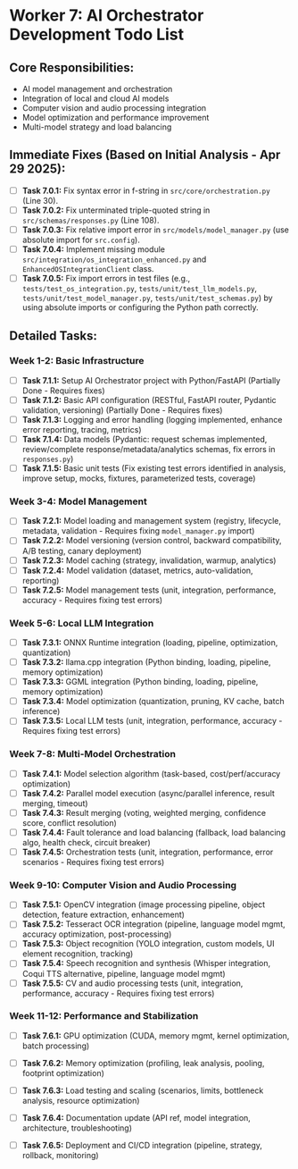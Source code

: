 # Worker 7: AI Orchestrator Development Todo List

## Core Responsibilities:
- AI model management and orchestration
- Integration of local and cloud AI models
- Computer vision and audio processing integration
- Model optimization and performance improvement
- Multi-model strategy and load balancing

## Immediate Fixes (Based on Initial Analysis - Apr 29 2025):
- [ ] **Task 7.0.1:** Fix syntax error in f-string in `src/core/orchestration.py` (Line 30).
- [ ] **Task 7.0.2:** Fix unterminated triple-quoted string in `src/schemas/responses.py` (Line 108).
- [ ] **Task 7.0.3:** Fix relative import error in `src/models/model_manager.py` (use absolute import for `src.config`).
- [ ] **Task 7.0.4:** Implement missing module `src/integration/os_integration_enhanced.py` and `EnhancedOSIntegrationClient` class.
- [ ] **Task 7.0.5:** Fix import errors in test files (e.g., `tests/test_os_integration.py`, `tests/unit/test_llm_models.py`, `tests/unit/test_model_manager.py`, `tests/unit/test_schemas.py`) by using absolute imports or configuring the Python path correctly.

## Detailed Tasks:

### Week 1-2: Basic Infrastructure
- [ ] **Task 7.1.1:** Setup AI Orchestrator project with Python/FastAPI (Partially Done - Requires fixes)
- [ ] **Task 7.1.2:** Basic API configuration (RESTful, FastAPI router, Pydantic validation, versioning) (Partially Done - Requires fixes)
- [ ] **Task 7.1.3:** Logging and error handling (logging implemented, enhance error reporting, tracing, metrics)
- [ ] **Task 7.1.4:** Data models (Pydantic: request schemas implemented, review/complete response/metadata/analytics schemas, fix errors in `responses.py`)
- [ ] **Task 7.1.5:** Basic unit tests (Fix existing test errors identified in analysis, improve setup, mocks, fixtures, parameterized tests, coverage)

### Week 3-4: Model Management
- [ ] **Task 7.2.1:** Model loading and management system (registry, lifecycle, metadata, validation - Requires fixing `model_manager.py` import)
- [ ] **Task 7.2.2:** Model versioning (version control, backward compatibility, A/B testing, canary deployment)
- [ ] **Task 7.2.3:** Model caching (strategy, invalidation, warmup, analytics)
- [ ] **Task 7.2.4:** Model validation (dataset, metrics, auto-validation, reporting)
- [ ] **Task 7.2.5:** Model management tests (unit, integration, performance, accuracy - Requires fixing test errors)

### Week 5-6: Local LLM Integration
- [ ] **Task 7.3.1:** ONNX Runtime integration (loading, pipeline, optimization, quantization)
- [ ] **Task 7.3.2:** llama.cpp integration (Python binding, loading, pipeline, memory optimization)
- [ ] **Task 7.3.3:** GGML integration (Python binding, loading, pipeline, memory optimization)
- [ ] **Task 7.3.4:** Model optimization (quantization, pruning, KV cache, batch inference)
- [ ] **Task 7.3.5:** Local LLM tests (unit, integration, performance, accuracy - Requires fixing test errors)

### Week 7-8: Multi-Model Orchestration
- [ ] **Task 7.4.1:** Model selection algorithm (task-based, cost/perf/accuracy optimization)
- [ ] **Task 7.4.2:** Parallel model execution (async/parallel inference, result merging, timeout)
- [ ] **Task 7.4.3:** Result merging (voting, weighted merging, confidence score, conflict resolution)
- [ ] **Task 7.4.4:** Fault tolerance and load balancing (fallback, load balancing algo, health check, circuit breaker)
- [ ] **Task 7.4.5:** Orchestration tests (unit, integration, performance, error scenarios - Requires fixing test errors)

### Week 9-10: Computer Vision and Audio Processing
- [ ] **Task 7.5.1:** OpenCV integration (image processing pipeline, object detection, feature extraction, enhancement)
- [ ] **Task 7.5.2:** Tesseract OCR integration (pipeline, language model mgmt, accuracy optimization, post-processing)
- [ ] **Task 7.5.3:** Object recognition (YOLO integration, custom models, UI element recognition, tracking)
- [ ] **Task 7.5.4:** Speech recognition and synthesis (Whisper integration, Coqui TTS alternative, pipeline, language model mgmt)
- [ ] **Task 7.5.5:** CV and audio processing tests (unit, integration, performance, accuracy - Requires fixing test errors)

### Week 11-12: Performance and Stabilization
- [ ] **Task 7.6.1:** GPU optimization (CUDA, memory mgmt, kernel optimization, batch processing)
- [ ] **Task 7.6.2:** Memory optimization (profiling, leak analysis, pooling, footprint optimization)
- [ ] **Task 7.6.3:** Load testing and scaling (scenarios, limits, bottleneck analysis, resource optimization)
- [ ] **Task 7.6.4:** Documentation update (API ref, model integration, architecture, troubleshooting)
- [ ] **Task 7.6.5:** Deployment and CI/CD integration (pipeline, strategy, rollback, monitoring)


